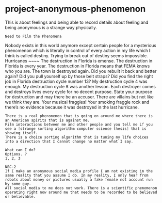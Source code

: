 # project-anonymous-phenomenon
This is about feelings and being able to record details about feeling and being anonymous is a strange way physically.

~~~~~~~~~~~~~~~~~~~~~~
Need to Film the Phenomena
~~~~~~~~~~~~~~~~~~~~~~ 
Nobody exists in this world anymore except certain people for a mysterious phenomenon which is literally in control of every action in my life which I think is called destiny. 
Trying to break out of destiny seems impossible.
Hurricanes ~~~~
The destruction in Florida is emense.
The destruction in Florida is every year.
The destruction in Florida means that FEMA knows who you are.
The town is destroyed again.
Did you rebuilt it back and better again? 
Did you pull yourself up by those belt straps?
Did you find the right job in Florida destruction cycle number 13? My destruction cycle 4 was enough. My destruction cycle 8 was another lesson. Each destroyer comes and destroys lives every cycle for no decent purpose. State your purpose for destruction and may there be an accuser. There are villains but not like we think they are.
Your musical fraggles! Your smoking fraggle rock and there’s no evidence because it was destroyed in the last hurricane.
~~~~~~~
There is a real phenomenon that is going on around me where there is an American spirits that is against me.
Film interactions between me and other people and you tell me if you see a [strange sorting algorithm computer science thesis] that is showing itself.
There is a choice sorting algorithm that is tuning my life choices into a direction that I cannot change no matter what I say.

What can I do? 
Options. ?
1, 2, 3

NBC-2
If I make an anonymous social media profile I am not existing in the same reality that you assume I do. In my reality, I only hear from robots about money or pictures usually a fake female not account run by some guy.
All social media to me does not work. There is a scientific phenomenon operating right now around me that needs to be recorded to be believed or believable.
